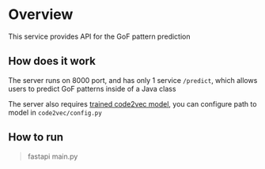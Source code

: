 # Overview

This service provides API for the GoF pattern prediction

## How does it work

The server runs on 8000 port, and has only 1 service `/predict`, which allows users to predict GoF patterns inside of a Java class

The server also requires [trained code2vec model](https://github.com/PetrovaAnastasiax), you can configure path to model in `code2vec/config.py`

## How to run

> fastapi main.py
